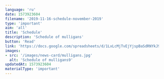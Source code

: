```yaml
---
language: 'ru'
date: 1573923604
filename: '2019-11-16-schedule-november-2019'
type: 'important'
aim: 'all'
title: 'Schedule'
description: 'Schedule of mulligans'
button: 'Read'
link: 'https://docs.google.com/spreadsheets/d/1LxLcMjTvEjYjspBaSdRNYkJ9n6gseHNN-WTC9amWSIc'
images:
- src: '/images/news-card/mulligans.jpg'
  alt: 'Schedule of mulligans9'
updatedAt: 1573923604
materialType: 'important'
---
```


